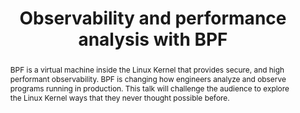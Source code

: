 ---
slug: david-calavera
name: David Calavera
position: CTO
company: Netlify
twitter: calavera
photo: david-calavera.jpg
title: Observability and performance analysis with BPF
abstract: BPF is a virtual machine inside the Linux Kernel that provides secure, and high performant observability. BPF is changing how engineers analyze and observe programs running in production. This talk will challenge the audience to explore the Linux Kernel ways that they never thought possible before.
---
